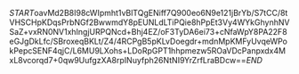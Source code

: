$START$oavMd2B8I98cWIpmht1vBlTQgENiff7Q900eo6N9e121jBrYb/S7tCC/8tVHSCHpKDqsPrbNGf2BwwmdY8pEUNLdLTiPQie8hPpEt3Vy4WYkGhynhNVSaZ+vxRN0NV1xhIngjURPQNcd+Bhj4EZ/oF3TyDA6ei73+cNfaWpY8PA22F8eGJgDkLfc/SBroxeqBKLt/Z4/4RCPgB5pKLvDoegdr+mdnMpKMFyUvqeWPokPepcSENF4qjC/L6MU9LXohs+LDoRpGPT1hhpmezw5ROaVDcPanpxdx4MxL8vcorqd7+0qw9UufgzXA8rpINuyfph26NtNI9YrZrfLraBDcw==$END$